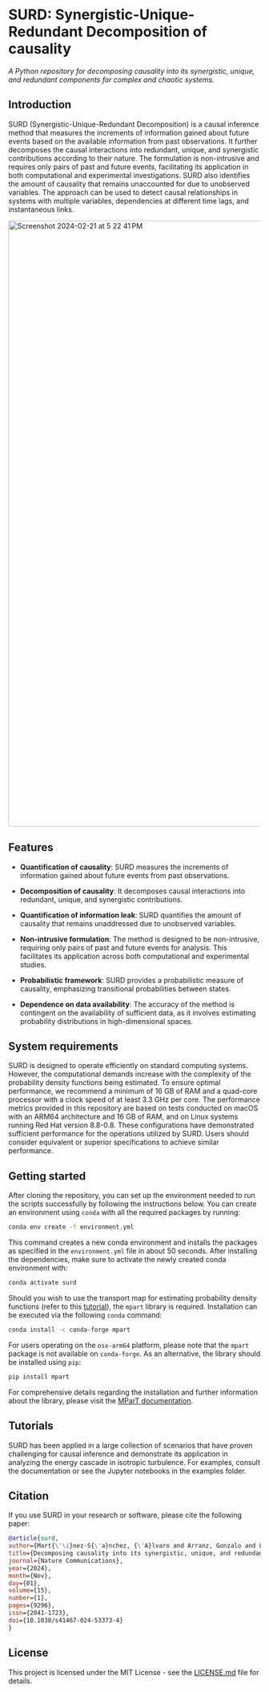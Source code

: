# SURD: Synergistic-Unique-Redundant Decomposition of causality

_A Python repository for decomposing causality into its synergistic, unique, and redundant components for complex and chaotic systems._

## Introduction
SURD (Synergistic-Unique-Redundant Decomposition) is a causal inference method that measures the increments of information gained about future events based on the
available information from past observations. It further decomposes the causal interactions into redundant, unique, and synergistic contributions according to their nature. The formulation is non-intrusive and requires only pairs of past and future events, facilitating its application in both computational and experimental
investigations. SURD also identifies the amount of causality that remains unaccounted for due to unobserved variables. The approach can be used to detect
causal relationships in systems with multiple variables, dependencies at different time lags, and instantaneous links.

<img width="1209" alt="Screenshot 2024-02-21 at 5 22 41 PM" src="https://github.mit.edu/storage/user/27189/files/77ed0e78-e988-406c-b977-0e927661b168">

## Features

- **Quantification of causality**: SURD measures the increments of information gained about future events from past observations.

- **Decomposition of causality**: It decomposes causal interactions into redundant, unique, and synergistic contributions.

- **Quantification of information leak**: SURD quantifies the amount of causality that remains unaddressed due to unobserved variables.

- **Non-intrusive formulation**: The method is designed to be non-intrusive, requiring only pairs of past and future events for analysis. This facilitates its application across both computational and experimental studies.

- **Probabilistic framework**: SURD provides a probabilistic measure of causality, emphasizing transitional probabilities between states.

- **Dependence on data availability**: The accuracy of the method is contingent on the availability of sufficient data, as it involves estimating probability distributions in high-dimensional spaces.

## System requirements

SURD is designed to operate efficiently on standard computing systems. However, the computational demands increase with the complexity of the probability density functions being estimated. To ensure optimal performance, we recommend a minimum of 16 GB of RAM and a quad-core processor with a clock speed of at least 3.3 GHz per core. The performance metrics provided in this repository are based on tests conducted on macOS with an ARM64 architecture and 16 GB of RAM, and on Linux systems running Red Hat version 8.8-0.8. These configurations have demonstrated sufficient performance for the operations utilized by SURD. Users should consider equivalent or superior specifications to achieve similar performance.

## Getting started

After cloning the repository, you can set up the environment needed to run the scripts successfully by following the instructions below. You can create an environment using `conda` with all the required packages by running:
```sh
conda env create -f environment.yml
```
This command creates a new conda environment and installs the packages as specified in the `environment.yml` file in about 50 seconds. After installing the dependencies, make sure to activate the newly created conda environment with:
```sh
conda activate surd
```
Should you wish to use the transport map for estimating probability density functions (refer to this [tutorial](https://github.com/MIT-Computational-Turbulence-Group/SURD/blob/main/examples/E07_transport_map.ipynb)), the `mpart` library is required. Installation can be executed via the following `conda` command:
```sh
conda install -c conda-forge mpart
```
For users operating on the `osx-arm64` platform, please note that the `mpart` package is not available on `conda-forge`. As an alternative, the library should be installed using `pip`:
```sh
pip install mpart
```
For comprehensive details regarding the installation and further information about the library, please visit the [MParT documentation](https://measuretransport.github.io/MParT/).

## Tutorials
SURD has been applied in a large collection of scenarios that have proven challenging for causal inference and demonstrate its application in analyzing the energy cascade in isotropic turbulence. For examples, consult the documentation or see the Jupyter notebooks in the examples folder.

## Citation

If you use SURD in your research or software, please cite the following paper:

```bibtex
@article{surd,
author={Mart{\'\i}nez-S{\'a}nchez, {\'A}lvaro and Arranz, Gonzalo and Lozano-Dur{\'a}n, Adri{\'a}n},
title={Decomposing causality into its synergistic, unique, and redundant components},
journal={Nature Communications},
year={2024},
month={Nov},
day={01},
volume={15},
number={1},
pages={9296},
issn={2041-1723},
doi={10.1038/s41467-024-53373-4}
}
```

## License
This project is licensed under the MIT License - see the [LICENSE.md](LICENSE.md) file for details.


